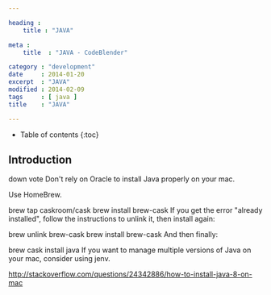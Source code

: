 ```yaml
---

heading :
    title : "JAVA"

meta :
    title  : "JAVA - CodeBlender"

category : "development"
date     : 2014-01-20
excerpt  : "JAVA"
modified : 2014-02-09
tags     : [ java ]
title    : "JAVA"

---
```


* Table of contents
{:toc}

## Introduction

down vote
Don't rely on Oracle to install Java properly on your mac.

Use HomeBrew.

brew tap caskroom/cask
brew install brew-cask
If you get the error "already installed", follow the instructions to unlink it, then install again:

brew unlink brew-cask
brew install brew-cask
And then finally:

brew cask install java
If you want to manage multiple versions of Java on your mac, consider using jenv.

http://stackoverflow.com/questions/24342886/how-to-install-java-8-on-mac
